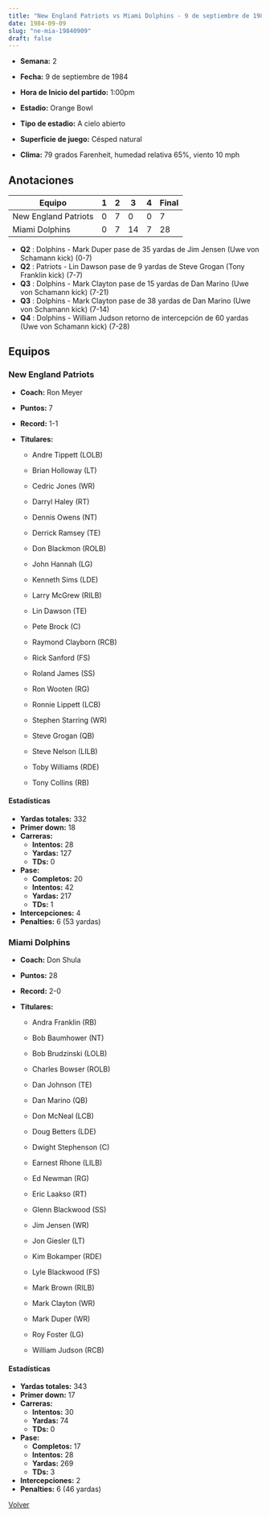 ```yaml
---
title: "New England Patriots vs Miami Dolphins - 9 de septiembre de 1984"
date: 1984-09-09
slug: "ne-mia-19840909"
draft: false
---
```


* **Semana:** 2
* **Fecha:** 9 de septiembre de 1984

* **Hora de Inicio del partido:** 1:00pm
* **Estadio:** Orange Bowl
* **Tipo de estadio:** A cielo abierto
* **Superficie de juego:** Césped natural
* **Clima:** 79 grados Farenheit, humedad relativa 65%, viento 10 mph





## Anotaciones
| Equipo | 1 | 2 | 3 | 4 | Final |
|--------|---|---|---|---|-------|
| New England Patriots  | 0 | 7 | 0 | 0  | 7 |
| Miami Dolphins  | 0 | 7 | 14 | 7  | 28 |
* **Q2** : Dolphins - Mark Duper pase de 35 yardas de Jim Jensen (Uwe von Schamann kick) (0-7)
* **Q2** : Patriots - Lin Dawson pase de 9 yardas de Steve Grogan (Tony Franklin kick) (7-7)
* **Q3** : Dolphins - Mark Clayton pase de 15 yardas de Dan Marino (Uwe von Schamann kick) (7-21)
* **Q3** : Dolphins - Mark Clayton pase de 38 yardas de Dan Marino (Uwe von Schamann kick) (7-14)
* **Q4** : Dolphins - William Judson retorno de intercepción de 60 yardas (Uwe von Schamann kick) (7-28)


## Equipos


### New England Patriots
* **Coach:** Ron Meyer
* **Puntos:** 7
* **Record:** 1-1
* **Titulares:** 

  * Andre Tippett (LOLB) 

  * Brian Holloway (LT) 

  * Cedric Jones (WR) 

  * Darryl Haley (RT) 

  * Dennis Owens (NT) 

  * Derrick Ramsey (TE) 

  * Don Blackmon (ROLB) 

  * John Hannah (LG) 

  * Kenneth Sims (LDE) 

  * Larry McGrew (RILB) 

  * Lin Dawson (TE) 

  * Pete Brock (C) 

  * Raymond Clayborn (RCB) 

  * Rick Sanford (FS) 

  * Roland James (SS) 

  * Ron Wooten (RG) 

  * Ronnie Lippett (LCB) 

  * Stephen Starring (WR) 

  * Steve Grogan (QB) 

  * Steve Nelson (LILB) 

  * Toby Williams (RDE) 

  * Tony Collins (RB) 

#### Estadísticas
* **Yardas totales:** 332
* **Primer down:** 18
* **Carreras:**
  * **Intentos:** 28
  * **Yardas:** 127
  * **TDs:** 0
* **Pase:**
  * **Completos:** 20
  * **Intentos:** 42
  * **Yardas:** 217
  * **TDs:** 1
* **Intercepciones:** 4
* **Penalties:** 6 (53 yardas)

### Miami Dolphins
* **Coach:** Don Shula
* **Puntos:** 28
* **Record:** 2-0
* **Titulares:** 

  * Andra Franklin (RB) 

  * Bob Baumhower (NT) 

  * Bob Brudzinski (LOLB) 

  * Charles Bowser (ROLB) 

  * Dan Johnson (TE) 

  * Dan Marino (QB) 

  * Don McNeal (LCB) 

  * Doug Betters (LDE) 

  * Dwight Stephenson (C) 

  * Earnest Rhone (LILB) 

  * Ed Newman (RG) 

  * Eric Laakso (RT) 

  * Glenn Blackwood (SS) 

  * Jim Jensen (WR) 

  * Jon Giesler (LT) 

  * Kim Bokamper (RDE) 

  * Lyle Blackwood (FS) 

  * Mark Brown (RILB) 

  * Mark Clayton (WR) 

  * Mark Duper (WR) 

  * Roy Foster (LG) 

  * William Judson (RCB) 

#### Estadísticas
* **Yardas totales:** 343
* **Primer down:** 17
* **Carreras:**
  * **Intentos:** 30
  * **Yardas:** 74
  * **TDs:** 0
* **Pase:**
  * **Completos:** 17
  * **Intentos:** 28
  * **Yardas:** 269
  * **TDs:** 3
* **Intercepciones:** 2
* **Penalties:** 6 (46 yardas)


[Volver](/historia/1984)

